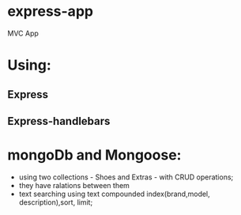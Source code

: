 # express-app
MVC App

# Using:
## Express
## Express-handlebars

# mongoDb and Mongoose: 
- using two collections - Shoes and Extras - with CRUD operations; 
- they have ralations between them 
- text searching using text compounded index(brand,model, description),sort, limit;
